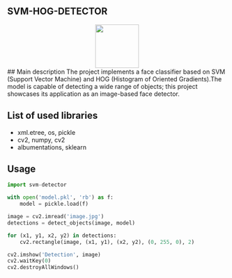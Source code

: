 ## SVM-HOG-DETECTOR
<div id="header" align="center">
  <img src="https://media.giphy.com/media/M9gbBd9nbDrOTu1Mqx/giphy.gif](https://tenor.com/ru/view/deal-with-it-audrey-hepburn-gif-6244787" width="100"/>
</div>
## Main description
The project implements a face classifier based on SVM (Support Vector Machine) and HOG (Histogram of Oriented Gradients).The model is capable of detecting a wide range of objects; this project showcases its application as an image-based face detector.

##  List of used libraries

- xml.etree, os, pickle
- cv2, numpy, cv2 
- albumentations, sklearn

## Usage
```python
import svm-detector

with open('model.pkl', 'rb') as f:
    model = pickle.load(f)

image = cv2.imread('image.jpg')
detections = detect_objects(image, model)

for (x1, y1, x2, y2) in detections:
    cv2.rectangle(image, (x1, y1), (x2, y2), (0, 255, 0), 2)

cv2.imshow('Detection', image)
cv2.waitKey(0)
cv2.destroyAllWindows()
```
